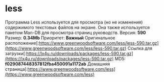 # less
Программа Less используется для просмотра (но не изменения) содержимого текстовых файлов на экране. Она также используется пакетом Man-DB для просмотра страниц руководств.
Версия: **590**
Размер: **0.34Mb**
Приоритет: **Важный**
Оригинальное расположение[:https://www.greenwoodsoftware.com/less/less-590.tar.gz](https://www.greenwoodsoftware.com/less/less-590.tar.gz)
Ссылка для загрузки[:https://lx4u.ru/downloads/packages/less-590.tar.gz](https://lx4u.ru/downloads/packages/less-590.tar.gz)
MD5: **f029087448357812fba450091a1172ab**
Домашняя страница[:https://www.greenwoodsoftware.com/less](https://www.greenwoodsoftware.com/less)